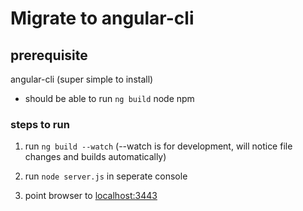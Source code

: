 # Migrate to angular-cli

## prerequisite
angular-cli (super simple to install)
- should be able to run `ng build`
node
npm

### steps to run
1. run `ng build --watch` (--watch is for development, will notice file changes and builds automatically)
2. run `node server.js` in seperate console

3. point browser to [localhost:3443](localhost:3443)
